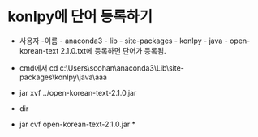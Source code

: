 # konlpy에 단어 등록하기

- 사용자 -이름 - anaconda3 - lib - site-packages - konlpy - java - open-korean-text 2.1.0.txt에 등록하면 단어가 등록됨.

- cmd에서 cd c:\Users\soohan\anaconda3\Lib\site-packages\konlpy\java\aaa

- jar xvf ../open-korean-text-2.1.0.jar

- dir

- jar cvf open-korean-text-2.1.0.jar *